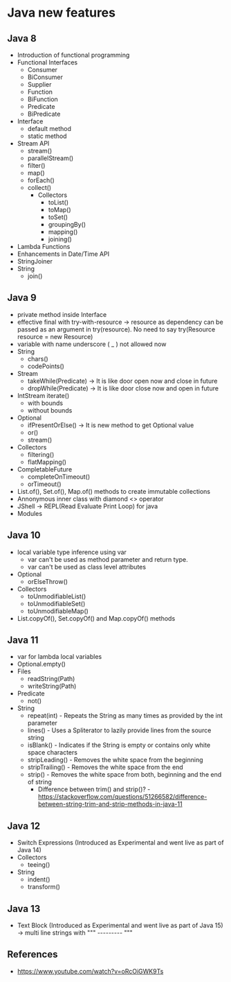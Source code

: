 # Java new features

## Java 8

- Introduction of functional programming
- Functional Interfaces
  - Consumer
  - BiConsumer
  - Supplier
  - Function
  - BiFunction
  - Predicate
  - BiPredicate
- Interface
  - default method
  - static method
- Stream API
  - stream()
  - parallelStream()
  - filter()
  - map()
  - forEach()
  - collect()
    - Collectors
       - toList()
       - toMap()
       - toSet()
       - groupingBy()
       - mapping()
       - joining()
- Lambda Functions
- Enhancements in Date/Time API
- StringJoiner
- String
  - join()

## Java 9

- private method inside Interface
- effective final with try-with-resource -> resource as dependency can be passed as an argument in try(resource). No need to say try(Resource resource = new Resource)
- variable with name underscore ( _ ) not allowed now
- String
  - chars()
  - codePoints()
- Stream
    - takeWhile(Predicate) -> It is like door open now and close in future
    - dropWhile(Predicate) -> It is like door close now and open in future
- IntStream iterate()
   - with bounds
   - without bounds
- Optional
   - ifPresentOrElse() -> It is new method to get Optional value
   - or()
   - stream()
- Collectors
   - filtering()
   - flatMapping()
- CompletableFuture
   - completeOnTimeout()
   - orTimeout() 
- List.of(), Set.of(), Map.of() methods to create immutable collections
- Annonymous inner class with diamond <> operator
- JShell -> REPL(Read Evaluate Print Loop) for java
- Modules


## Java 10

- local variable type inference using var
  - var can't be used as method parameter and return type.
  - var can't be used as class level attributes
- Optional
  - orElseThrow()
- Collectors
  - toUnmodifiableList()
  - toUnmodifiableSet()
  - toUnmodifiableMap()
- List.copyOf(), Set.copyOf() and Map.copyOf() methods

## Java 11

- var for lambda local variables
- Optional.empty()
- Files
  - readString(Path)
  - writeString(Path)
- Predicate
  - not()
- String
  - repeat(int) - Repeats the String as many times as provided by the int parameter
  - lines() - Uses a Spliterator to lazily provide lines from the source string
  - isBlank() - Indicates if the String is empty or contains only white space characters
  - stripLeading() - Removes the white space from the beginning
  - stripTrailing() - Removes the white space from the end
  - strip() - Removes the white space from both, beginning and the end of string
    - Difference between trim() and strip()? - https://stackoverflow.com/questions/51266582/difference-between-string-trim-and-strip-methods-in-java-11

## Java 12
  -  Switch Expressions (Introduced as Experimental and went live as part of Java 14)
  -  Collectors
     - teeing()
  - String
    - indent()
    - transform()
 
## Java 13
  -  Text Block (Introduced as Experimental and went live as part of Java 15) -> multi line strings with """ ---------  """ 


## References

- https://www.youtube.com/watch?v=oRcOiGWK9Ts
